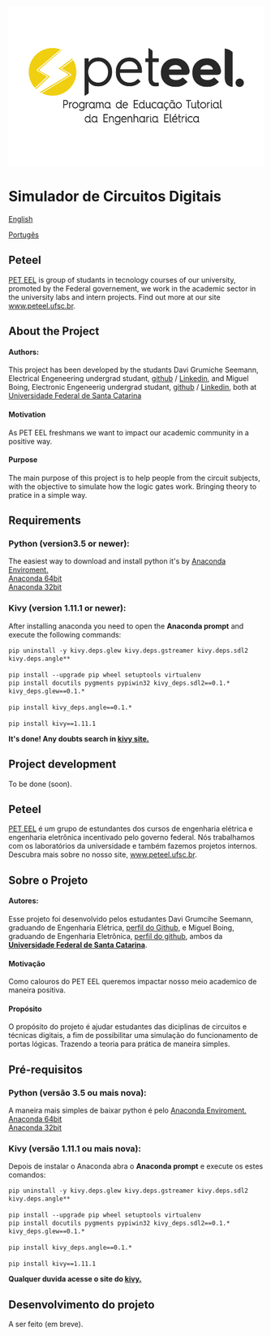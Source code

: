 ![logopeteel](images/logopeteel.png)
# Simulador de Circuitos Digitais

[English](#peteel)   
  
[Portugês](#sobre-o-projeto)

## Pet**eel**

[PET EEL](http://www.peteel.ufsc.br) is group of studants in tecnology courses of our university, promoted by the Federal governement, we work in the academic sector in the university labs and intern projects. Find out more at our site www.peteel.ufsc.br.

## About the Project
#### Authors:

This project has been developed by the studants Davi Grumiche Seemann, Electrical Engeneering undergrad studant, [github](https://github.com/daviseemann) / [Linkedin](https://www.linkedin.com/in/daviseemann), and Miguel Boing, Electronic Engeneerig undergrad studant, [github](https://github.com/miguelboing) / [Linkedin](https://www.linkedin.com/in/miguel-b%C3%B6ing-6aaba11b5/), both at [Universidade Federal de Santa Catarina](https://www.ufsc.br)
#### Motivation
As PET EEL freshmans we want to impact our academic community in a positive way.

#### Purpose
The main purpose of this project is to help people from the circuit subjects, with the objective to simulate how the logic gates work. Bringing theory to pratice in a simple way.

## Requirements

### Python (version3.5 or newer):

The easiest way to download and install python it's by [Anaconda Enviroment.](https://www.anaconda.com/)  
[Anaconda 64bit](https://repo.anaconda.com/archive/Anaconda3-2020.07-Windows-x86_64.exe)  
[Anaconda 32bit](https://repo.anaconda.com/archive/Anaconda3-2020.07-Windows-x86.exe)

### Kivy (version 1.11.1 or newer):
After installing anaconda you need to open the **Anaconda prompt** and execute the following commands:

    pip uninstall -y kivy.deps.glew kivy.deps.gstreamer kivy.deps.sdl2 kivy.deps.angle**  

    pip install --upgrade pip wheel setuptools virtualenv  
    pip install docutils pygments pypiwin32 kivy_deps.sdl2==0.1.* kivy_deps.glew==0.1.*  

    pip install kivy_deps.angle==0.1.*  

    pip install kivy==1.11.1

**It's done! Any doubts search in [kivy site.](https://kivy.org/#download)**

## Project development

To be done (soon).

## Pet**eel**
[PET EEL](http://www.peteel.ufsc.br) é um grupo de estundantes dos cursos de engenharia elétrica e engenharia eletrônica incentivado pelo governo federal. Nós trabalhamos com os laboratórios da universidade e também fazemos projetos internos. Descubra mais sobre no nosso site, www.peteel.ufsc.br.

## Sobre o Projeto

#### Autores:

Esse projeto foi desenvolvido pelos estudantes Davi Grumcihe Seemann, graduando de Engenharia Elétrica, [perfil do Github](https://github.com/daviseemann), e Miguel Boing, graduando de Engenharia Eletrônica, [perfil do github](https://github.com/miguelboing), ambos da [**Universidade Federal de Santa Catarina**](http://ufsc.br/).
#### Motivação
Como calouros do PET EEL queremos impactar nosso meio academico de maneira positiva.
#### Propósito
O propósito do projeto é ajudar estudantes das diciplinas de circuitos e técnicas digitais, a fim de possibilitar uma simulação do funcionamento de portas lógicas. Trazendo a teoria para prática de maneira simples.

## Pré-requisitos

### Python (versão 3.5 ou mais nova):

A maneira mais simples de baixar python é pelo [Anaconda Enviroment.](https://www.anaconda.com/)  
[Anaconda 64bit](https://repo.anaconda.com/archive/Anaconda3-2020.07-Windows-x86_64.exe)  
[Anaconda 32bit](https://repo.anaconda.com/archive/Anaconda3-2020.07-Windows-x86.exe)

### Kivy (versão 1.11.1 ou mais nova):
Depois de instalar o Anaconda abra o **Anaconda prompt** e execute os estes comandos:

    pip uninstall -y kivy.deps.glew kivy.deps.gstreamer kivy.deps.sdl2 kivy.deps.angle**  

    pip install --upgrade pip wheel setuptools virtualenv  
    pip install docutils pygments pypiwin32 kivy_deps.sdl2==0.1.* kivy_deps.glew==0.1.*  

    pip install kivy_deps.angle==0.1.*  

    pip install kivy==1.11.1

**Qualquer duvida acesse o site do [kivy.](https://kivy.org/doc/stable/installation/installation-windows.html)**

## Desenvolvimento do projeto

A ser feito (em breve).
